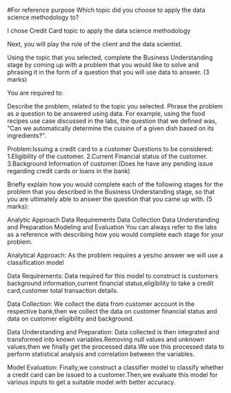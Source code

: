 #For reference purpose
Which topic did you choose to apply the data science methodology to?

I chose Credit Card topic to apply the data science methodology

Next, you will play the role of the client and the data scientist.

Using the topic that you selected, complete the Business Understanding stage by coming up with a problem that you would like to solve and phrasing it in the form of a question that you will use data to answer. (3 marks)

You are required to:

Describe the problem, related to the topic you selected.
Phrase the problem as a question to be answered using data.
For example, using the food recipes use case discussed in the labs, the question that we defined was, "Can we automatically determine the cuisine of a given dish based on its ingredients?".

Problem:Issuing a credit card to a customer 
Questions to be considered:
1.Eligibility of the customer.
2.Current Financial status of the customer.
3.Background Information of customer.(Does he have any pending issue regarding credit cards or loans in the bank)

Briefly explain how you would complete each of the following stages for the problem that you described in the Business Understanding stage, so that you are ultimately able to answer the question that you came up with. (5 marks):

Analytic Approach
Data Requirements
Data Collection
Data Understanding and Preparation
Modeling and Evaluation
You can always refer to the labs as a reference with describing how you would complete each stage for your problem.

Analytical Approach: As the problem requires a yes/no answer we will use a classification model

Data Requirements:
Data required for this model to construct is customers background information,current financial status,eligibility to take a credit card,customer total transaction details.

Data Collection:
We collect the data from customer account in the respective bank,then we collect the data on customer financial status and data on customer eligibility and  background. 

Data Understanding and Preparation:
Data collected is then integrated and transformed into known variables.Removing null values and unknown values,then we finally get the processed data.We use this processed data to perform statistical analysis and correlation between the variables.

Model Evaluation:
Finally,we construct a classifier model to classify whether a credit card can be issued to a customer.Then,we evaluate this model for various inputs to get a suitable model with better accuracy.
